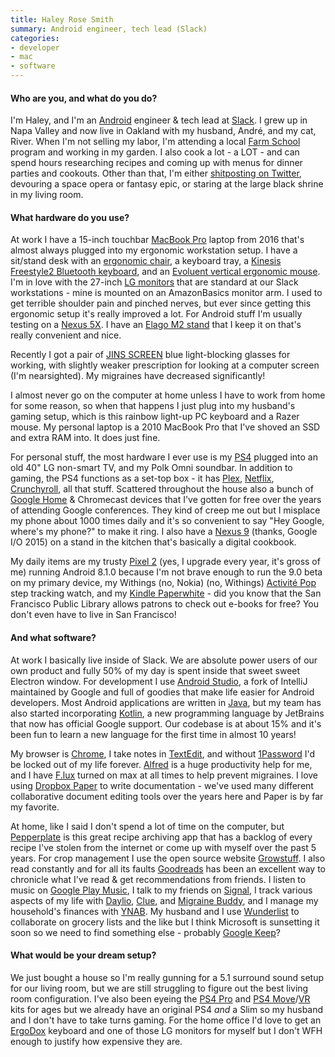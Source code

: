 ```yaml
---
title: Haley Rose Smith
summary: Android engineer, tech lead (Slack)
categories:
- developer
- mac
- software
---
```


#### Who are you, and what do you do?

I'm Haley, and I'm an [Android][] engineer & tech lead at [Slack][]. I grew up in Napa Valley and now live in Oakland with my husband, André, and my cat, River. When I'm not selling my labor, I'm attending a local [Farm School](https://18reasons.org/classes-events/2018-05-02/farm-school-2018 "The Farm School program for 2018.") program and working in my garden. I also cook a lot - a LOT - and can spend hours researching recipes and coming up with menus for dinner parties and cookouts. Other than that, I'm either [shitposting on Twitter](https://twitter.com/haley "Haley's Twitter account."), devouring a space opera or fantasy epic, or staring at the large black shrine in my living room.

#### What hardware do you use?

At work I have a 15-inch touchbar [MacBook Pro][macbook-pro] laptop from 2016 that's almost always plugged into my ergonomic workstation setup. I have a sit/stand desk with an [ergonomic chair][discovery-back], a keyboard tray, a [Kinesis Freestyle2 Bluetooth keyboard][freestyle2-mac], and an [Evoluent vertical ergonomic mouse][verticalmouse]. I'm in love with the 27-inch [LG monitors][27mu88-w] that are standard at our Slack workstations - mine is mounted on an AmazonBasics monitor arm. I used to get terrible shoulder pain and pinched nerves, but ever since getting this ergonomic setup it's really improved a lot. For Android stuff I'm usually testing on a [Nexus 5X][nexus-5x]. I have an [Elago M2 stand][m2-stand] that I keep it on that's really convenient and nice.

Recently I got a pair of [JINS SCREEN][jins-screen] blue light-blocking glasses for working, with slightly weaker prescription for looking at a computer screen (I'm nearsighted). My migraines have decreased significantly! 

I almost never go on the computer at home unless I have to work from home for some reason, so when that happens I just plug into my husband's gaming setup, which is this rainbow light-up PC keyboard and a Razer mouse. My personal laptop is a 2010 MacBook Pro that I've shoved an SSD and extra RAM into. It does just fine.

For personal stuff, the most hardware I ever use is my [PS4][] plugged into an old 40" LG non-smart TV, and my Polk Omni soundbar. In addition to gaming, the PS4 functions as a set-top box - it has [Plex][], [Netflix][], [Crunchyroll][], all that stuff. Scattered throughout the house also a bunch of [Google Home][google-home] & Chromecast devices that I've gotten for free over the years of attending Google conferences. They kind of creep me out but I misplace my phone about 1000 times daily and it's so convenient to say "Hey Google, where's my phone?" to make it ring. I also have a [Nexus 9][nexus-9] (thanks, Google I/O 2015) on a stand in the kitchen that's basically a digital cookbook. 

My daily items are my trusty [Pixel 2][pixel-2] (yes, I upgrade every year, it's gross of me) running Android 8.1.0 because I'm not brave enough to run the 9.0 beta on my primary device, my Withings (no, Nokia) (no, Withings) [Activité Pop][activite-pop] step tracking watch, and my [Kindle Paperwhite][kindle-paperwhite] - did you know that the San Francisco Public Library allows patrons to check out e-books for free? You don't even have to live in San Francisco!

#### And what software?

At work I basically live inside of Slack. We are absolute power users of our own product and fully 50% of my day is spent inside that sweet sweet Electron window. For development I use [Android Studio][android-studio], a fork of IntelliJ maintained by Google and full of goodies that make life easier for Android developers. Most Android applications are written in [Java][], but my team has also started incorporating [Kotlin][], a new programming language by JetBrains that now has official Google support. Our codebase is at about 15% and it's been fun to learn a new language for the first time in almost 10 years! 

My browser is [Chrome][], I take notes in [TextEdit][], and without [1Password][] I'd be locked out of my life forever. [Alfred][] is a huge productivity help for me, and I have [F.lux][] turned on max at all times to help prevent migraines. I love using [Dropbox Paper][dropbox-paper] to write documentation - we've used many different collaborative document editing tools over the years here and Paper is by far my favorite. 

At home, like I said I don't spend a lot of time on the computer, but [Pepperplate][] is this great recipe archiving app that has a backlog of every recipe I've stolen from the internet or come up with myself over the past 5 years. For crop management I use the open source website [Growstuff](http://www.growstuff.org/ "A food-growing community."). I also read constantly and for all its faults [Goodreads][] has been an excellent way to chronicle what I've read & get recommendations from friends. I listen to music on [Google Play Music][google-play-music], I talk to my friends on [Signal][], I track various aspects of my life with [Daylio][daylio-android], [Clue][clue-android], and [Migraine Buddy][migraine-buddy-android], and I manage my household's finances with [YNAB][]. My husband and I use [Wunderlist][] to collaborate on grocery lists and the like but I think Microsoft is sunsetting it soon so we need to find something else - probably [Google Keep][google-keep]? 

#### What would be your dream setup?

We just bought a house so I'm really gunning for a 5.1 surround sound setup for our living room, but we are still struggling to figure out the best living room configuration. I've also been eyeing the [PS4 Pro][ps4-pro] and [PS4 Move][playstation-move]/[VR][playstation-vr] kits for ages but we already have an original PS4 _and_ a Slim so my husband and I don't have to take turns gaming. For the home office I'd love to get an [ErgoDox][] keyboard and one of those LG monitors for myself but I don't WFH enough to justify how expensive they are.

[27mu88-w]: https://www.amazon.com/LG-Electronics-27MU88-W-27-Inch-LED-lit/dp/B01LG5RY74 "A 27 inch LED monitor."
[activite-pop]: http://www2.withings.com/us/en/products/activite-pop "A watch-like activity tracker."
[discovery-back]: https://officemaster.com/products/series/7 "An ergonomic chair."
[ergodox]: https://www.ergodox.io/ "A buildable split ergonomic keyboard."
[freestyle2-mac]: https://www.kinesis-ergo.com/shop/freestyle2-for-mac/ "An ergonomic keyboard."
[google-home]: https://store.google.com/product/google_home "A voice assistant device."
[jins-screen]: https://www.jins.com/us/jins-screen#anyScreen "Eyewear to help with blue light eye strain."
[kindle-paperwhite]: https://www.amazon.com/Kindle-Paperwhite-Touch-light/dp/B007OZNZG0 "An e-book reader with a book-like screen."
[m2-stand]: https://www.elago.com/m-stand_iphone/m2-stand-silver "A stand for mobile phones."
[macbook-pro]: https://www.apple.com/macbook-pro/ "A laptop."
[nexus-5x]: https://www.google.com/nexus/5x/ "A 5.2 inch Android smartphone."
[nexus-9]: http://www.google.com/nexus/9/ "An 8.9 inch Android tablet."
[pixel-2]: https://en.wikipedia.org/wiki/Pixel_2 "A 5 inch Android smartphone."
[playstation-move]: https://en.wikipedia.org/wiki/PlayStation_Move "A PlayStation motion controller."
[playstation-vr]: https://www.playstation.com/en-us/explore/playstation-vr/ "A VR headset for the PlayStation."
[ps4-pro]: https://www.playstation.com/en-us/explore/ps4-pro/ "A gaming console."
[ps4]: http://us.playstation.com/ps4/index.htm "A shiny gaming console from Sony."
[verticalmouse]: https://www.evoluent.com/vm3w.html "A unique wireless mouse."
[1password]: https://1password.com "Password management software for Mac OS X."
[alfred]: https://www.alfredapp.com/ "A launcher app for the Mac."
[android-studio]: https://developer.android.com/studio/intro/index.html "An IDE for Android app development."
[android]: https://developers.google.com/android/?csw=1 "A mobile phone platform."
[chrome]: https://www.google.com/intl/en/chrome/browser/ "A WebKit-based browser, where each tab runs in its own thread."
[clue-android]: https://play.google.com/store/apps/details?id=com.clue.android "A period and health tracking app."
[crunchyroll]: http://www.crunchyroll.com/ "An anime streaming service."
[daylio-android]: https://play.google.com/store/apps/details?id=net.daylio "A mood tracking app."
[dropbox-paper]: https://www.dropbox.com/paper "A document collaboration service."
[f.lux]: https://justgetflux.com/ "A tool to make the colour of your screen adapt to the current time of day."
[goodreads]: https://www.goodreads.com/ "A service for tracking the book you've read."
[google-keep]: https://en.wikipedia.org/wiki/Google_Keep "A note-taking service."
[google-play-music]: https://play.google.com/music/listen "An online music player."
[java]: https://www.java.com/en/ "A cross-platform compiled programming language."
[kotlin]: https://kotlinlang.org/ "A compiled programming language."
[migraine-buddy-android]: https://play.google.com/store/apps/details?id=com.healint.migraineapp "A migraine and headache tracking app."
[netflix]: https://www.netflix.com/ "A movie rental and streaming service."
[pepperplate]: http://www.pepperplate.com/ "An online recipe and menu service."
[plex]: https://plex.tv/ "Media center software."
[signal]: https://en.wikipedia.org/wiki/Signal_%28software%29 "An encrypted messaging service."
[slack]: https://slack.com/ "A collaboration service."
[textedit]: https://support.apple.com/en-us/HT2523 "A text editor included with Mac OS X."
[wunderlist]: https://www.wunderlist.com/ "A cloud-syncing to-do manager."
[ynab]: https://www.youneedabudget.com/ "A service for helping people save money."
